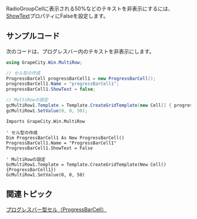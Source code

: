 RadioGroupCellに表示される50%などのテキストを非表示にするには、[ShowText](gcdocsite__documentlink?toc-item-id=5538e4cd-bca3-41c5-adac-e560a0cf9913)プロパティにFalseを設定します。

## サンプルコード

次のコードは、プログレスバー内のテキストを非表示にします。
```csharp
using GrapeCity.Win.MultiRow;

// セル型の作成
ProgressBarCell progressBarCell1 = new ProgressBarCell();
progressBarCell1.Name = "progressBarCell1";
progressBarCell1.ShowText = false;

// MultiRowの設定
gcMultiRow1.Template = Template.CreateGridTemplate(new Cell[] { progressBarCell1 });
gcMultiRow1.SetValue(0, 0, 50);
```

```vbnet
Imports GrapeCity.Win.MultiRow

' セル型の作成
Dim ProgressBarCell1 As New ProgressBarCell()
ProgressBarCell1.Name = "ProgressBarCell1"
ProgressBarCell1.ShowText = False

' MultiRowの設定
GcMultiRow1.Template = Template.CreateGridTemplate(New Cell() {ProgressBarCell1})
GcMultiRow1.SetValue(0, 0, 50)
```

## 関連トピック

[プログレスバー型セル（ProgressBarCell）](gcdocsite__documentlink?toc-item-id=da068234-1cae-400e-9123-33ebbe1e4138)